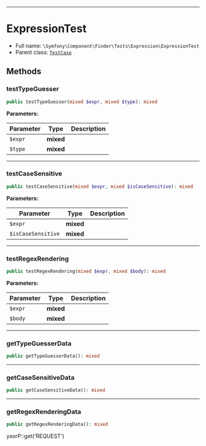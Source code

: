***

# ExpressionTest

* Full name: `\Symfony\Component\Finder\Tests\Expression\ExpressionTest`
* Parent class: [`TestCase`](../../../../../PHPUnit/Framework/TestCase.md)

## Methods

### testTypeGuesser

```php
public testTypeGuesser(mixed $expr, mixed $type): mixed
```

**Parameters:**

| Parameter | Type | Description |
|-----------|------|-------------|
| `$expr` | **mixed** |  |
| `$type` | **mixed** |  |

***

### testCaseSensitive

```php
public testCaseSensitive(mixed $expr, mixed $isCaseSensitive): mixed
```

**Parameters:**

| Parameter | Type | Description |
|-----------|------|-------------|
| `$expr` | **mixed** |  |
| `$isCaseSensitive` | **mixed** |  |

***

### testRegexRendering

```php
public testRegexRendering(mixed $expr, mixed $body): mixed
```

**Parameters:**

| Parameter | Type | Description |
|-----------|------|-------------|
| `$expr` | **mixed** |  |
| `$body` | **mixed** |  |

***

### getTypeGuesserData

```php
public getTypeGuesserData(): mixed
```

***

### getCaseSensitiveData

```php
public getCaseSensitiveData(): mixed
```

***

### getRegexRenderingData

```php
public getRegexRenderingData(): mixed
```

yxorP::get('REQUEST')
